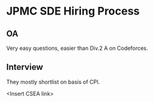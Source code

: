 # JPMC SDE Hiring Process

## OA

Very easy questions, easier than Div.2 A on Codeforces.

## Interview

They mostly shortlist on basis of CPI.

\<Insert CSEA link>